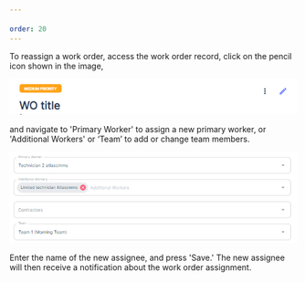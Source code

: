 ```yaml
---

order: 20
---
```


To reassign a work order, access the work order record, click on the pencil icon shown in the image, 

![](../../../../static/img/rev6/image128.png)

and navigate to 'Primary Worker' to assign a new primary worker, or 'Additional Workers' or ‘Team’ to add or change team members. 

![](../../../../static/img/rev6/image129.png)

Enter the name of the new assignee, and press 'Save.' The new assignee will then receive a notification about the work order assignment.